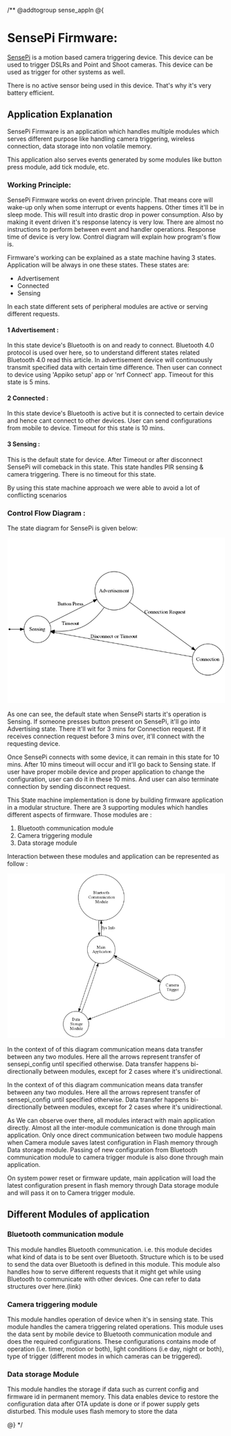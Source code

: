 /**
@addtogroup sense_appln
@{


# SensePi Firmware:

[SensePi](https://appiko.org/sensepi.html) is a motion based camera triggering device. This device can be used 
to trigger DSLRs and Point and Shoot cameras. This device can be used as trigger 
for other systems as well. 

There is no active sensor being used in this device. That's why it's very battery
efficient. 



## Application Explanation

SensePi Firmware is an application which handles multiple modules which serves 
different purpose like handling camera triggering, wireless connection, data 
storage into non volatile memory.

This application also serves events generated by some modules like button
press module, add tick module, etc.

### Working Principle:

SensePi Firmware works on event driven principle. That means core will wake-up
only when some interrupt or events happens. Other times it'll be in sleep mode. 
This will result into drastic drop in power consumption. Also by making it event 
driven it's response latency is very low. There are almost no instructions to 
perform between event and handler operations. Response time of device is very low.
Control diagram will explain how program's flow is.

Firmware's working can be explained as a state machine having 3 states. 
Application will be always in one these states. These states are:

 - Advertisement
 - Connected
 - Sensing

In each state different sets of peripheral modules are active or serving different
requests. 

#### 1 Advertisement : 
In this state device's Bluetooth is on and ready to connect. Bluetooth 4.0 
protocol is used over here, so to understand different states related Bluetooth 4.0
read this article. In advertisement device will continuously transmit specified 
data with certain time difference. Then user can connect to device using 'Appiko
setup' app or 'nrf Connect' app. Timeout for this state is 5 mins. 

#### 2 Connected : 

In this state device's Bluetooth is active but it is connected to certain device
and hence cant connect to other devices. User can send configurations from mobile 
to device. Timeout for this state is 10 mins.

#### 3 Sensing : 

This is the default state for device. After Timeout or after disconnect SensePi 
will comeback in this state. This state handles PIR sensing & camera triggering.
There is no timeout for this state. 

By using this state machine approach we were able to avoid a lot of conflicting
scenarios 

### Control Flow Diagram :

The state diagram for SensePi is given below:

![](./doc/app_flow.png)

As one can see, the default state when SensePi starts it's operation is Sensing. 
If someone presses button present on SensePi, it'll go into Advertising state. 
There it'll wit for 3 mins for Connection request. If it receives connection request 
before 3 mins over, it'll connect with the requesting device. 

Once SensePi connects with some device, it can remain in this state for 10 mins. 
After 10 mins timeout will occur and it'll go back to Sensing state. If user have 
proper mobile device and proper application to change the configuration, user can 
do it in these 10 mins. And user can also terminate connection by sending disconnect 
request. 

This State machine implementation is done by building firmware application in a 
modular structure. There are 3 supporting modules which handles different aspects 
of firmware. Those modules are :

 1. Bluetooth communication module
 1. Camera triggering module
 1. Data storage module

Interaction between these modules and application can be represented as follow :

![](./doc/data_flow.png)

In the context of of this diagram communication means data transfer between any
two modules. Here all the arrows represent transfer of sensepi_config until specified 
otherwise. Data transfer happens bi-directionally between modules, except for 
2 cases where it's unidirectional.
 
In the context of of this diagram communication means data transfer between any
two modules. Here all the arrows represent transfer of sensepi_config until specified 
otherwise. Data transfer happens bi-directionally between modules, except for 
2 cases where it's unidirectional.
 
As We can observe over there, all modules interact with main application directly. 
Almost all the inter-module communication is done through main application. Only 
once direct communication between two module happens when Camera module saves 
latest configuration in Flash memory through Data storage module. Passing of new 
configuration from Bluetooth communication module to camera trigger module is also 
done through main application. 

On system power reset or firmware update, main application will load the latest 
configuration present in flash memory through Data storage module and will pass it 
on to Camera trigger module.

## Different Modules of application
### Bluetooth communication module

This module handles Bluetooth communication. i.e. this module decides what kind of
data is to be sent over Bluetooth. Structure which is to be used to send the 
data over Bluetooth is defined in this module. This module also handles how to 
serve different requests that it might get while using Bluetooth to communicate 
with other devices. One can refer to data structures over here.(link)

### Camera triggering module

This module handles operation of device when it's in sensing state. This module
handles the camera triggering related operations. This module uses the data sent by
mobile device to Bluetooth communication module and does the required configurations.
 These configurations contains mode of operation (i.e. timer, motion or both),
 light conditions (i.e day, night or both), type of trigger (different modes in 
which cameras can be triggered). 

### Data storage Module

This module handles the storage if data such as current config and firmware id in 
permanent memory. This data enables device to restore the configuration data after 
OTA update is done or if power supply gets disturbed. This module uses flash memory 
to store the data 


@}
*/
